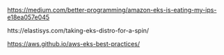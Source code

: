 https://medium.com/better-programming/amazon-eks-is-eating-my-ips-e18ea057e045

htts://elastisys.com/taking-eks-distro-for-a-spin/

https://aws.github.io/aws-eks-best-practices/